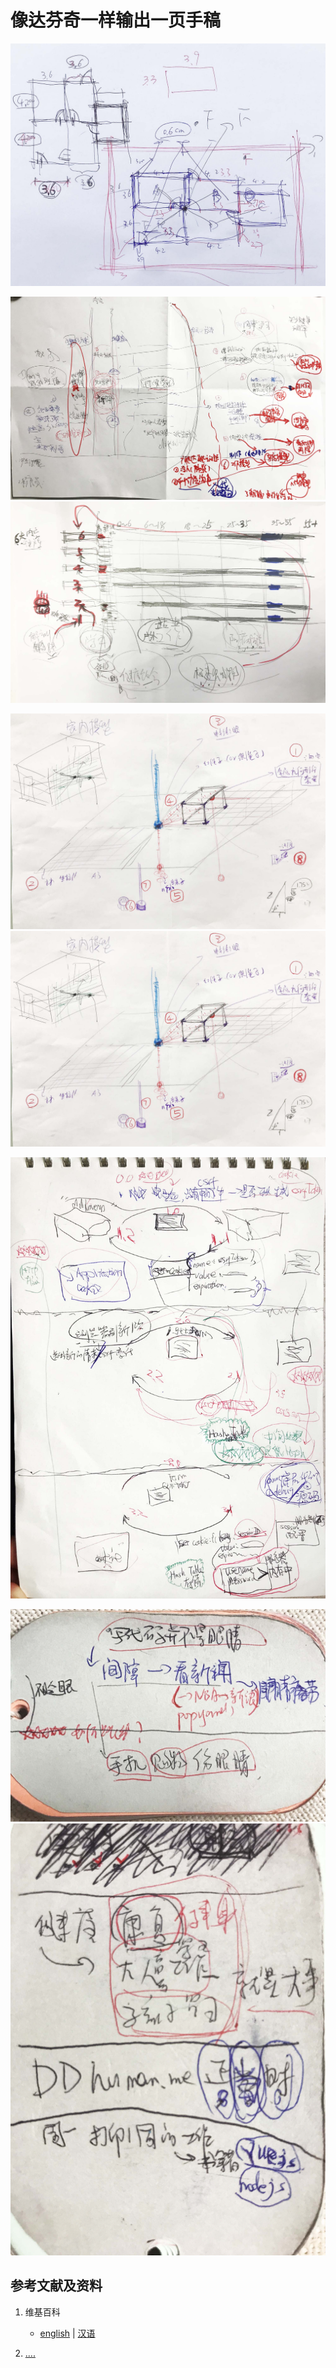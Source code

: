 # 像达芬奇一样输出一页手稿

![](/images/掌握逆向的使用实体实验的工作方法/像达芬奇一样输出一页手稿/1a1.jpg)

![](/images/掌握逆向的使用实体实验的工作方法/像达芬奇一样输出一页手稿/2a1.jpg)
![](/images/掌握逆向的使用实体实验的工作方法/像达芬奇一样输出一页手稿/2a2.jpg)

![](/images/掌握逆向的使用实体实验的工作方法/像达芬奇一样输出一页手稿/3a1.jpg)
![](/images/掌握逆向的使用实体实验的工作方法/像达芬奇一样输出一页手稿/3a1.jpg)

![](/images/掌握逆向的使用实体实验的工作方法/像达芬奇一样输出一页手稿/4a1.jpg)

![](/images/掌握逆向的使用实体实验的工作方法/像达芬奇一样输出一页手稿/5a1.jpg)
![](/images/掌握逆向的使用实体实验的工作方法/像达芬奇一样输出一页手稿/5a2.jpg)

## 参考文献及资料

1. 维基百科
	- [english](.....) | [汉语](...)

2. [....](https://web.archive.org/web/20120520061156/http://www.sitance.com/cause/index.php) 



